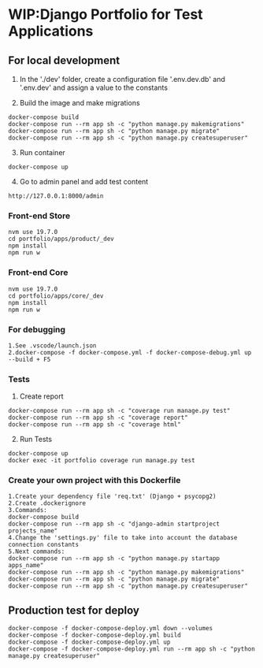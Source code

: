 # WIP:Django Portfolio for Test Applications

## For local development

1. In the './dev' folder, create a configuration file '.env.dev.db' and '.env.dev' and assign a value to the constants

2. Build the image and make migrations

```
docker-compose build
docker-compose run --rm app sh -c "python manage.py makemigrations"
docker-compose run --rm app sh -c "python manage.py migrate"
docker-compose run --rm app sh -c "python manage.py createsuperuser"
```

3. Run container

```
docker-compose up
```

4. Go to admin panel and add test content

```
http://127.0.0.1:8000/admin
```

### Front-end Store

```
nvm use 19.7.0
cd portfolio/apps/product/_dev
npm install
npm run w
```

### Front-end Core

```
nvm use 19.7.0
cd portfolio/apps/core/_dev
npm install
npm run w
```

### For debugging

```
1.See .vscode/launch.json
2.docker-compose -f docker-compose.yml -f docker-compose-debug.yml up --build + F5
```

### Tests

1. Create report

```
docker-compose run --rm app sh -c "coverage run manage.py test"
docker-compose run --rm app sh -c "coverage report"
docker-compose run --rm app sh -c "coverage html"
```

2. Run Tests

```
docker-compose up
docker exec -it portfolio coverage run manage.py test
```

### Create your own project with this Dockerfile

```
1.Create your dependency file 'req.txt' (Django + psycopg2)
2.Create .dockerignore
3.Commands:
docker-compose build
docker-compose run --rm app sh -c "django-admin startproject projects_name"
4.Change the 'settings.py' file to take into account the database connection constants
5.Next commands:
docker-compose run --rm app sh -c "python manage.py startapp apps_name"
docker-compose run --rm app sh -c "python manage.py makemigrations"
docker-compose run --rm app sh -c "python manage.py migrate"
docker-compose run --rm app sh -c "python manage.py createsuperuser"
```

## Production test for deploy

```
docker-compose -f docker-compose-deploy.yml down --volumes
docker-compose -f docker-compose-deploy.yml build
docker-compose -f docker-compose-deploy.yml up
docker-compose -f docker-compose-deploy.yml run --rm app sh -c "python manage.py createsuperuser"
```
